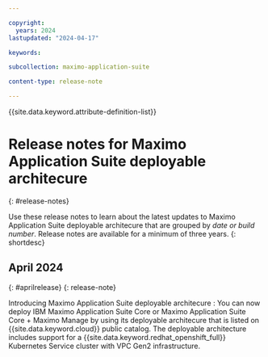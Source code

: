 ```yaml
---

copyright:
  years: 2024
lastupdated: "2024-04-17"

keywords:

subcollection: maximo-application-suite

content-type: release-note

---
```


<!-- keywords values above are place holders. Actual values should be pulled from the release notes entries. -->

{{site.data.keyword.attribute-definition-list}}

<!-- You must add the release-note content type in your attribute definitions AND to each release note H2. This will ensure that the release note entry is pulled into the notifications library. -->

# Release notes for Maximo Application Suite deployable architecure
{: #release-notes}

<!-- The title of your H1 should be Release notes for _service-name_, where _service-name_ is the non-trademarked short version keyref. Include your service name as a search keyword at the top of your Markdown file. See the example keywords above. -->

Use these release notes to learn about the latest updates to Maximo Application Suite deployable architecure that are grouped by _date or build number_. Release notes are available for a minimum of three years.
{: shortdesc}

## April 2024
{: #aprilrelease}
{: release-note}

Introducing Maximo Application Suite deployable architecure
:   You can now deploy IBM Maximo Application Suite Core or Maximo Application Suite Core + Maximo Manage by using its deployable architecure that is listed on {{site.data.keyword.cloud}} public catalog.
The deployable architecture includes support for a {{site.data.keyword.redhat_openshift_full}} Kubernetes Service cluster with VPC Gen2 infrastructure.
